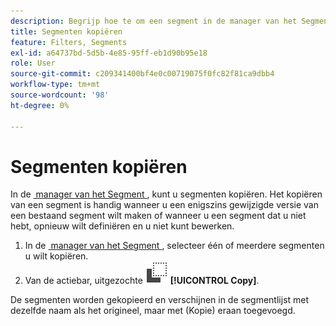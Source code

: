 ```yaml
---
description: Begrijp hoe te om een segment in de manager van het Segment te kopiëren
title: Segmenten kopiëren
feature: Filters, Segments
exl-id: a64737bd-5d5b-4e85-95ff-eb1d90b95e18
role: User
source-git-commit: c209341400bf4e0c00719075f0fc82f81ca9dbb4
workflow-type: tm+mt
source-wordcount: '98'
ht-degree: 0%

---
```


# Segmenten kopiëren

In de [&#x200B; manager van het Segment &#x200B;](seg-manage.md), kunt u segmenten kopiëren. Het kopiëren van een segment is handig wanneer u een enigszins gewijzigde versie van een bestaand segment wilt maken of wanneer u een segment dat u niet hebt, opnieuw wilt definiëren en u niet kunt bewerken.

1. In de [&#x200B; manager van het Segment &#x200B;](seg-manage.md), selecteer één of meerdere segmenten u wilt kopiëren.
1. Van de actiebar, uitgezochte ![&#x200B; Exemplaar &#x200B;](/help/assets/icons/Copy.svg) **[!UICONTROL Copy]**.

De segmenten worden gekopieerd en verschijnen in de segmentlijst met dezelfde naam als het origineel, maar met (Kopie) eraan toegevoegd.

